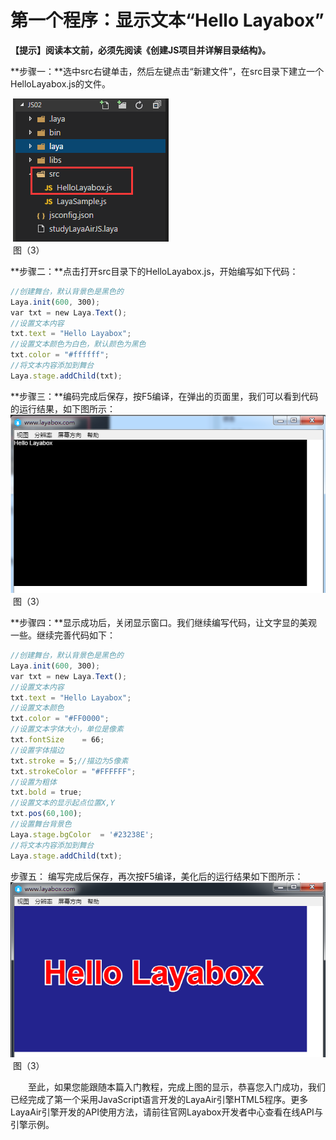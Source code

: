 # 第一个程序：显示文本“Hello Layabox”

 **【提示】阅读本文前，必须先阅读《创建JS项目并详解目录结构》。**



​        **步骤一：**选中src右键单击，然后左键点击“新建文件”，在src目录下建立一个HelloLayabox.js的文件。

​	![图片](img/1.png)<br/>
​	图（3）



​         **步骤二：**点击打开src目录下的HelloLayabox.js，开始编写如下代码：

```javascript
//创建舞台，默认背景色是黑色的
Laya.init(600, 300); 
var txt = new Laya.Text(); 
//设置文本内容
txt.text = "Hello Layabox";  
//设置文本颜色为白色，默认颜色为黑色
txt.color = "#ffffff";  
//将文本内容添加到舞台 
Laya.stage.addChild(txt);
```



​         **步骤三：**编码完成后保存，按F5编译，在弹出的页面里，我们可以看到代码的运行结果，如下图所示：
​	![图片](img/2.png)<br/>
​	图（3）



​        **步骤四：**显示成功后，关闭显示窗口。我们继续编写代码，让文字显的美观一些。继续完善代码如下：

```javascript
//创建舞台，默认背景色是黑色的
Laya.init(600, 300); 
var txt = new Laya.Text(); 
//设置文本内容
txt.text = "Hello Layabox";  
//设置文本颜色
txt.color = "#FF0000";
//设置文本字体大小，单位是像素
txt.fontSize    = 66;  
//设置字体描边
txt.stroke = 5;//描边为5像素
txt.strokeColor = "#FFFFFF";  
//设置为粗体
txt.bold = true;  
//设置文本的显示起点位置X,Y
txt.pos(60,100);  
//设置舞台背景色
Laya.stage.bgColor  = '#23238E';  
//将文本内容添加到舞台 
Laya.stage.addChild(txt);
```



步骤五： 编写完成后保存，再次按F5编译，美化后的运行结果如下图所示：
​	![图片](img/3.png)<br/>
​	图（3）



　　至此，如果您能跟随本篇入门教程，完成上图的显示，恭喜您入门成功，我们已经完成了第一个采用JavaScript语言开发的LayaAir引擎HTML5程序。更多LayaAir引擎开发的API使用方法，请前往官网Layabox开发者中心查看在线API与引擎示例。